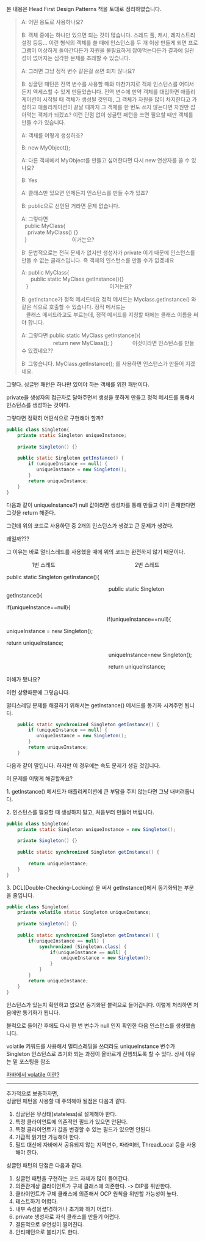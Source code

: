 본 내용은 Head First Design Patterns 책을 토대로 정리하였습니다.

> A: 어떤 용도로 사용하나요?  
>   
> B: 객체 중에는 하나만 있으면 되는 것이 많습니다. 스레드 풀, 캐시, 레지스트리 설정 등등... 이런 형식의 객체를 쓸 때에 인스턴스를 두 개 이상 만들게 되면 프로그램이 이상하게 돌아간다든가 자원을 불필요하게 잡아먹는다든가 결과에 일관성이 없어지는 심각한 문제를 초래할 수 있습니다.  
>   
> A: 그러면 그냥 정적 변수 같은걸 쓰면 되지 않나요?  
>   
> B: 싱글턴 패턴은 전역 변수를 사용할 때와 마찬가지로 객체 인스턴스를 어디서든지 엑세스할 수 있게 만들었습니다. 전역 변수에 만약 객체를 대입하면 애플리케이션이 시작될 때 객체가 생성될 것인데, 그 객체가 자원을 많이 차지한다고 가정하고 애플리케이션이 끝날 때까지 그 객체를 한 번도 쓰지 않는다면 자원만 잡아먹는 객체가 되겠죠? 이런 단점 없이 싱글턴 패턴을 쓰면 필요할 때만 객체를 만들 수가 있습니다.  
>   
> A: 객체를 어떻게 생성하죠?  
>   
> B: new MyObject();  
>   
> A: 다른 객체에서 MyObject를 만들고 싶어한다면 다시 new 연산자를 쓸 수 있나요?   
>   
> B: Yes  
>   
> A: 클래스만 있으면 언제든지 인스턴스를 만들 수가 있죠?  
>   
> B: public으로 선언된 거라면 문제 없습니다.  
>   
> A: 그렇다면   
>   public MyClass{  
>     private MyClass() {}  
>   }                              이거는요?  
>   
> B: 문법적으로는 전혀 문제가 없지만 생성자가 private 이기 때문에 인스턴스를 만들 수 없는 클래스입니다. 즉 객체의 인스턴스를 만들 수가 없겠네요  
>   
> A: public MyClass{  
>       public static MyClass getInstance(){}  
>    }                                                      이거는요?  
>   
> B: getInstance가 정적 메서드네요 정적 메서드는 Myclass.getInstance() 와 같은 식으로 호출할 수 있습니다. 정적 메서드는  
>    클래스 메서드라고도 부르는데, 정적 메서드를 지칭할 때에는 클래스 이름을 써야 합니다.  
>   
> A: 그렇다면 public static MyClass getInstance(){  
>                      return new MyClass(); }             이것이라면 인스턴스를 만들 수 있겠네요??  
>   
> B: 그렇습니다. MyClass.getInstance(); 를 사용하면 인스턴스가 만들어 지겠네요.

그렇다. 싱글턴 패턴은 하나만 있어야 하는 객체를 위한 패턴이다. 

private을 생성자의 접근자로 달아주면서 생성을 못하게 만들고 정적 메서드를 통해서 인스턴스를 생성하는 것이다.

그렇다면 정확히 어떤식으로 구현해야 할까?

```java
public class Singleton{
    private static Singleton uniqueInstance;
    
    private Singleton() {}
 
    public static Singleton getInstance() {
        if (uniqueInstance == null) {
           uniqueInstance = new Singleton();
        }
        return uniqueInstance;
    }
}
```

다음과 같이 uniqueInstance가 null 값이라면 생성자를 통해 만들고 이미 존재한다면 그것을 return 해준다.

그런데 위의 코드로 사용하던 중 2개의 인스턴스가 생겼고 큰 문제가 생겼다.

왜일까???

그 이유는 바로 멀티스레드를 사용했을 때에 위의 코드는 완전하지 않기 때문이다.

                 1번 스레드                                                     2번 스레드

public static Singleton getInstance(){

                                                                    public static Singleton getInstance(){

if(uniqueInstance==null){

                                                                   if(uniqueInstance==null){

uniqueInstance = new Singleton();

return uniqueInstance;

                                                                    uniqueInstance=new Singleton();

                                                                    return uniqueInstance;

이해가 됐나요? 

이런 상황때문에 그렇습니다.

멀티스레딩 문제를 해결하기 위해서는 getInstance() 메서드를 동기화 시켜주면 됩니다.

```java
    public static synchronized Singleton getInstance() {
        if (uniqueInstance == null) {
           uniqueInstance = new Singleton();
        }
        return uniqueInstance;
    }
```

다음과 같이 말입니다. 하지만 이 경우에는 속도 문제가 생길 것입니다.

이 문제를 어떻게 해결할까요?

1\. getInstance() 메서드가 애플리케이션에 큰 부담을 주지 않는다면 그냥 내버려둡니다.

2\. 인스턴스를 필요할 때 생성하지 말고, 처음부터 만들어 버립니다.

```java
public class Singleton{
    private static Singleton uniqueInstance = new Singleton();
 
    private Singleton() {}
 
    public static synchronized Singleton getInstance() {
 
        return uniqueInstance;
    }
}
```

3\. DCL(Double-Checking-Locking) 을 써서 getInstance()에서 동기화되는 부분을 줄입니다.

```java
public class Singleton{
    private volatile static Singleton uniqueInstance;
 
    private Singleton() {}
 
    public static synchronized Singleton getInstance() {
        if(uniqueInstance == null) {
            synchronized (Singleton.class) {
                if(uniqueInstance == null) {
                    uniqueInstance = new Singleton();
                }
            }
        }
        return uniqueInstance;
    }
}
```

인스턴스가 있는지 확인하고 없으면 동기화된 블럭으로 들어갑니다. 이렇게 처리하면 처음에만 동기화가 됩니다.

블럭으로 들어간 후에도 다시 한 번 변수가 null 인지 확인한 다음 인스턴스를 생성했습니다.

volatile 키워드를 사용해서 멀티스레딩을 쓰더라도 uniqueInstance 변수가 Singleton 인스턴스로 초기화 되는 과정이 올바르게 진행되도록 할 수 있다. 상세 이유는 밑 포스팅을 참조

[자바에서 volatile 이란?](https://bepoz-study-diary.tistory.com/160)   

***
추가적으로 보충하자면,  
싱글턴 패턴을 사용할 때 주의해야 될점은 다음과 같다.  
1. 싱글턴은 무상태(stateless)로 설계해야 한다.  
2. 특정 클라이언트에 의존적인 필드가 있으면 안된다.  
3. 특정 클라이언트가 값을 변경할 수 있는 필드가 있으면 안된다.  
4. 가급적 읽기만 가능해야 한다.  
5. 필드 대신에 자바에서 공유되지 않는 지역변수, 파라미터, ThreadLocal 등을 사용해야 한다. 



싱글턴 패턴의 단점은 다음과 같다.

1. 싱글턴 패턴을 구현하는 코드 자체가 많이 들어간다.
2. 의존관계상 클라이언트가 구체 클래스에 의존한다. -> DIP를 위반한다.
3. 클라이언트가 구체 클래스에 의존해서 OCP 원칙을 위반할 가능성이 높다.
4. 테스트하기 어렵다.
5. 내부 속성을 변경하거나 초기화 하기 어렵다.
6. private 생성자로 자식 클래스를 만들기 어렵다.
7. 결론적으로 유연성이 떨어진다.
8. 안티패턴으로 불리기도 한다.
